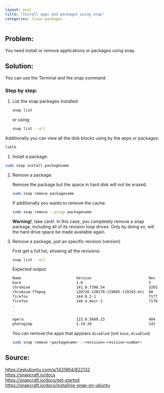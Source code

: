 ```yaml
---
layout: post
title: "Install apps and packages using snap"
categories: linux packages
---
```


## Problem: 

You need install or remove applications or packages using snap.

## Solution:

You can use the Terminal and the snap command.

### Step by step:

1. List the snap packages installed:
    ```bash
    snap list
    ```
    or using:

    ```bash
    snap list --all
    ```


Additionally you can view all the disk blocks using by the apps or packages:
```bash
lsblk
```

1. Install a package:
```bash
sudo snap install packagename
```

2. Remove a package:

    Remove the package but the space in hard disk will not be erased.
    ```bash
    sudo snap remove packagename
    ```




    If additionally you wanto to remove the cache:
    ```bash
    sudo snap remove --purge packagename
    ```
      **Warning!**, take care!. In this case, you completely remove a snap package, including all of its revision loop drives. Only by doing so, will the hard drive space be made available again.

3. Remove a package, just an specific revision (version)

    First get a full list, showing all the revisions:

    ```bash
    snap list --all
    ```

    Expected output:


    ```bash
    Name                         Version                          Rev    Tracking         Publisher        Notes
    bare                         1.0                              5      latest/stable    canonical✓       base
    chromium                     141.0.7390.54                    3265   latest/stable    canonical✓       -
    chromium-ffmpeg              120726-120170-119605-119293-etc  88     latest/stable    canonical✓       -
    firefox                      144.0.2-1                        7177   latest/stable    mozilla✓         -
    firefox                      140.4.0esr-2                     7170   latest/stable    mozilla✓         disabled
    .
    .
    .
    opera                        123.0.5669.23                    404    latest/stable    opera-software✓  -
    photogimp                    2.10.20                          141    latest/stable    pedro.ermarinho  -
    ```

    You can remove the apps that appears `disabled` (not `base,disabled`)

    ```bash
    sudo snap remove <packagename> --revision=<revision-number>
    ```



## Source:

<https://askubuntu.com/a/1431864/822132>  
<https://snapcraft.io/docs>  
<https://snapcraft.io/docs/get-started>  
<https://snapcraft.io/docs/installing-snap-on-ubuntu>  
